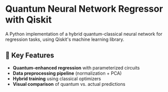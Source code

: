 # Quantum Neural Network Regressor with Qiskit

A Python implementation of a hybrid quantum-classical neural network for regression tasks, using Qiskit's machine learning library.

## 🌟 Key Features
- **Quantum-enhanced regression** with parameterized circuits
- **Data preprocessing pipeline** (normalization + PCA)
- **Hybrid training** using classical optimizers
- **Visual comparison** of quantum vs. actual predictions
